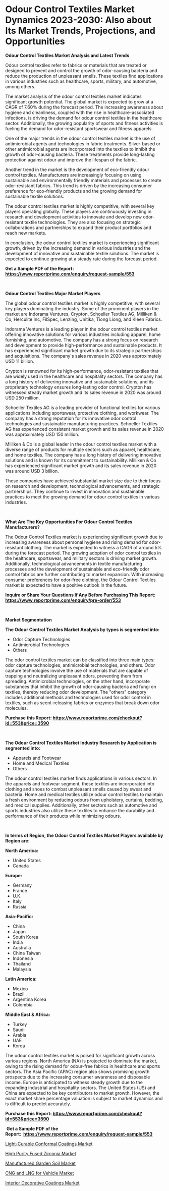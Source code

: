 <p><h1>Odour Control Textiles Market Dynamics 2023-2030: Also about Its Market Trends, Projections, and Opportunities</h1></p><p><strong>Odour Control Textiles Market Analysis and Latest Trends</strong></p>
<p><p>Odour control textiles refer to fabrics or materials that are treated or designed to prevent and control the growth of odor-causing bacteria and reduce the production of unpleasant smells. These textiles find applications in various industries such as healthcare, sports, military, and automotive, among others.</p><p>The market analysis of the odour control textiles market indicates significant growth potential. The global market is expected to grow at a CAGR of 7.60% during the forecast period. The increasing awareness about hygiene and cleanliness, coupled with the rise in healthcare-associated infections, is driving the demand for odour control textiles in the healthcare sector. Additionally, the growing popularity of sports and fitness activities is fueling the demand for odor-resistant sportswear and fitness apparels.</p><p>One of the major trends in the odour control textiles market is the use of antimicrobial agents and technologies in fabric treatments. Silver-based or other antimicrobial agents are incorporated into the textiles to inhibit the growth of odor-causing bacteria. These treatments provide long-lasting protection against odour and improve the lifespan of the fabric.</p><p>Another trend in the market is the development of eco-friendly odour control textiles. Manufacturers are increasingly focusing on using sustainable and environmentally friendly materials and processes to create odor-resistant fabrics. This trend is driven by the increasing consumer preference for eco-friendly products and the growing demand for sustainable textile solutions.</p><p>The odour control textiles market is highly competitive, with several key players operating globally. These players are continuously investing in research and development activities to innovate and develop new odor-resistant textile technologies. They are also focusing on strategic collaborations and partnerships to expand their product portfolios and reach new markets.</p><p>In conclusion, the odour control textiles market is experiencing significant growth, driven by the increasing demand in various industries and the development of innovative and sustainable textile solutions. The market is expected to continue growing at a steady rate during the forecast period.</p></p>
<p><strong>Get a Sample PDF of the Report:&nbsp; <a href="https://www.reportprime.com/enquiry/request-sample/553">https://www.reportprime.com/enquiry/request-sample/553</a></strong></p>
<p>&nbsp;</p>
<p><strong>Odour Control Textiles Major Market Players</strong></p>
<p><p>The global odour control textiles market is highly competitive, with several key players dominating the industry. Some of the prominent players in the market are Indorama Ventures, Crypton, Schoeller Textiles AG, Milliken & Co, Herculite Inc, FilSpec, Lenzing, Unitika, Tiong Liong, and Kleen Fabrics. </p><p>Indorama Ventures is a leading player in the odour control textiles market offering innovative solutions for various industries including apparel, home furnishing, and automotive. The company has a strong focus on research and development to provide high-performance and sustainable products. It has experienced significant market growth due to its strategic partnerships and acquisitions. The company's sales revenue in 2020 was approximately USD 11 billion.</p><p>Crypton is renowned for its high-performance, odor-resistant textiles that are widely used in the healthcare and hospitality sectors. The company has a long history of delivering innovative and sustainable solutions, and its proprietary technology ensures long-lasting odor control. Crypton has witnessed steady market growth and its sales revenue in 2020 was around USD 250 million.</p><p>Schoeller Textiles AG is a leading provider of functional textiles for various applications including sportswear, protective clothing, and workwear. The company has a strong reputation for its innovative odor control technologies and sustainable manufacturing practices. Schoeller Textiles AG has experienced consistent market growth and its sales revenue in 2020 was approximately USD 150 million.</p><p>Milliken & Co is a global leader in the odour control textiles market with a diverse range of products for multiple sectors such as apparel, healthcare, and home textiles. The company has a long history of delivering innovative solutions and is known for its commitment to sustainability. Milliken & Co has experienced significant market growth and its sales revenue in 2020 was around USD 3 billion.</p><p>These companies have achieved substantial market size due to their focus on research and development, technological advancements, and strategic partnerships. They continue to invest in innovation and sustainable practices to meet the growing demand for odour control textiles in various industries.</p></p>
<p>&nbsp;</p>
<p><strong>What Are The Key Opportunities For Odour Control Textiles Manufacturers?</strong></p>
<p><p>The Odour Control Textiles market is experiencing significant growth due to increasing awareness about personal hygiene and rising demand for odor-resistant clothing. The market is expected to witness a CAGR of around 5% during the forecast period. The growing adoption of odor control textiles in the healthcare, sportswear, and military sectors is driving market growth. Additionally, technological advancements in textile manufacturing processes and the development of sustainable and eco-friendly odor control fabrics are further contributing to market expansion. With increasing consumer preferences for odor-free clothing, the Odour Control Textiles market is expected to have a positive outlook in the future.</p></p>
<p><strong>Inquire or Share Your Questions If Any Before Purchasing This Report: <a href="https://www.reportprime.com/enquiry/pre-order/553">https://www.reportprime.com/enquiry/pre-order/553</a></strong></p>
<p>&nbsp;</p>
<p><strong>Market Segmentation</strong></p>
<p><strong>The Odour Control Textiles Market Analysis by types is segmented into:</strong></p>
<p><ul><li>Odor Capture Technologies</li><li>Antimicrobial Technologies</li><li>Others</li></ul></p>
<p><p>The odor control textiles market can be classified into three main types: odor capture technologies, antimicrobial technologies, and others. Odor capture technologies involve the use of materials that are capable of trapping and neutralizing unpleasant odors, preventing them from spreading. Antimicrobial technologies, on the other hand, incorporate substances that inhibit the growth of odor-causing bacteria and fungi on textiles, thereby reducing odor development. The "others" category includes additional methods and technologies used for odor control in textiles, such as scent-releasing fabrics or enzymes that break down odor molecules.</p></p>
<p><strong>Purchase this Report:&nbsp;<a href="https://www.reportprime.com/checkout?id=553&price=3590">https://www.reportprime.com/checkout?id=553&price=3590</a></strong></p>
<p>&nbsp;</p>
<p><strong>The Odour Control Textiles Market Industry Research by Application is segmented into:</strong></p>
<p><ul><li>Apparels and Footwear</li><li>Home and Medical Textiles</li><li>Others</li></ul></p>
<p><p>The odour control textiles market finds applications in various sectors. In the apparels and footwear segment, these textiles are incorporated into clothing and shoes to combat unpleasant smells caused by sweat and bacteria. Home and medical textiles utilize odour control textiles to maintain a fresh environment by reducing odours from upholstery, curtains, bedding, and medical supplies. Additionally, other sectors such as automotive and sports industries also utilize these textiles to enhance the durability and performance of their products while minimizing odours.</p></p>
<p>&nbsp;</p>
<p><strong>In terms of Region, the Odour Control Textiles Market Players available by Region are:</strong></p>
<p>
    <p> <strong> North America: </strong>
        <ul>
            <li>United States</li>
            <li>Canada</li>
        </ul>
        </p> 
    <p> <strong> Europe: </strong>
        <ul>
            <li>Germany</li>
            <li>France</li>
            <li>U.K.</li>
            <li>Italy</li>
            <li>Russia</li>
        </ul>
        </p> 
    <p> <strong> Asia-Pacific: </strong>
        <ul>
            <li>China</li>
            <li>Japan</li>
            <li>South Korea</li>
            <li>India</li>
            <li>Australia</li>
            <li>China Taiwan</li>
            <li>Indonesia</li>
            <li>Thailand</li>
            <li>Malaysia</li>
        </ul>
        </p> 
    <p> <strong> Latin America: </strong>
        <ul>
            <li>Mexico</li>
            <li>Brazil</li>
            <li>Argentina Korea</li>
            <li>Colombia</li>
        </ul>
        </p> 
    <p> <strong> Middle East & Africa: </strong>
        <ul>
            <li>Turkey</li>
            <li>Saudi</li>
            <li>Arabia</li>
            <li>UAE</li>
            <li>Korea</li>
        </ul>
    </p>
    </p>
<p><p>The odour control textiles market is poised for significant growth across various regions. North America (NA) is projected to dominate the market, owing to the rising demand for odour-free fabrics in healthcare and sports sectors. The Asia Pacific (APAC) region also shows promising growth prospects due to the increasing consumer awareness and disposable income. Europe is anticipated to witness steady growth due to the expanding industrial and hospitality sectors. The United States (US) and China are expected to be key contributors to market growth. However, the exact market share percentage valuation is subject to market dynamics and is difficult to predict accurately.</p></p>
<p><strong>Purchase this Report: <a href="https://www.reportprime.com/checkout?id=553&price=3590">https://www.reportprime.com/checkout?id=553&price=3590</a></strong></p>
<p>&nbsp;<strong>Get a Sample PDF of the Report:&nbsp;&nbsp;<a href="https://www.reportprime.com/enquiry/request-sample/553">https://www.reportprime.com/enquiry/request-sample/553</a></strong></p>
<p><strong></strong></p>
<p><p><a href="https://github.com/zebdakicsin/Market-Research-Report-List-1/blob/main/light-curable-conformal-coatings-market.md">Light-Curable Conformal Coatings Market</a></p><p><a href="https://github.com/kuntayevaz/Market-Research-Report-List-1/blob/main/high-purity-fused-zirconia-market.md">High Purity Fused Zirconia Market</a></p><p><a href="https://github.com/provorikovar/Market-Research-Report-List-1/blob/main/manufactured-garden-soil-market.md">Manufactured Garden Soil Market</a></p><p><a href="https://github.com/kipkeeva/Market-Research-Report-List-1/blob/main/cng-and-lng-for-vehicle-market.md">CNG and LNG for Vehicle Market</a></p><p><a href="https://github.com/Krish2023na/Market-Research-Report-List-1/blob/main/interior-decorative-coatings-market.md">Interior Decorative Coatings Market</a></p></p>